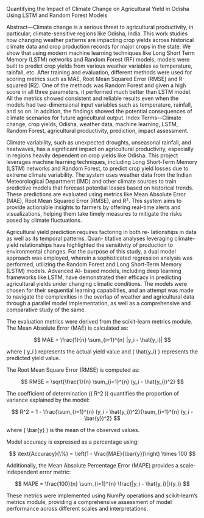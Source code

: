 Quantifying the Impact of Climate Change on
Agricultural Yield in Odisha Using LSTM and
Random Forest Models

Abstract—Climate change is a serious threat to agricultural
productivity, in particular, climate-sensitive regions like Odisha,
India. This work studies how changing weather patterns are
impacting crop yields across historical climate data and crop
production records for major crops in the state. We show that
using modern machine learning techniques like Long Short
Term Memory (LSTM) networks and Random Forest (RF)
models, models were built to predict crop yields from various
weather variables as temperature, rainfall, etc. After training and
evaluation, different methods were used for scoring metrics such
as MAE, Root Mean Squared Error (RMSE) and R-squared (R2).
One of the methods was Random Forest and given a high score
in all three parameters, it performed much better than LSTM
model. All the metrics showed consistent and reliable results
even when the models had two-dimensional input variables such
as temperature, rainfall, and so on. In addition, the findings
showed the potential consequences of climate scenarios for future
agricultural output.
Index Terms—Climate change, crop yields, Odisha, weather
data, machine learning, LSTM, Random Forest, agricultural
productivity, prediction, impact assessment.


Climate variability, such as unexpected droughts, unseasonal rainfall, and heatwaves, has a significant impact on agricultural productivity, especially in regions heavily dependent on crop yields like Odisha. This project leverages machine learning techniques, including Long Short-Term Memory (LSTM) networks and Random Forest, to predict crop yield losses due to extreme climate variability. The system uses weather data from the Indian Meteorological Department (IMD) and other climate sources to train predictive models that forecast potential losses based on historical trends. These predictions are evaluated using metrics like Mean Absolute Error (MAE), Root Mean Squared Error (RMSE), and R². This system aims to provide actionable insights to farmers by offering real-time alerts and visualizations, helping them take timely measures to mitigate the risks posed by climate fluctuations.

Agricultural yield prediction requires factoring in both re-
lationships in data as well as its temporal patterns. Quan-
titative analyses leveraging climate-yield relationships have
highlighted the sensitivity of production to environmental
changes. For the purpose of this study, a dual model
approach was employed, wherein a sophisticated regression
analysis was performed, utilizing the Random Forest and
Long Short-Term Memory (LSTM) models. Advanced AI-
based models, including deep learning frameworks like LSTM,
have demonstrated their efficacy in predicting agricultural
yields under changing climatic conditions. The models
were chosen for their sequential learning capabilities, and an
attempt was made to navigate the complexities in the overlap
of weather and agricultural data through a parallel model
implementation, as well as a comprehensive and comparative
study of the same.

The evaluation metrics were derived from the scikit-learn metrics module. The Mean Absolute Error (MAE) is calculated as:  

$$
MAE = \frac{1}{n} \sum_{i=1}^{n} |y_i - \hat{y_i}|
$$  

where \( y_i \) represents the actual yield value and \( \hat{y_i} \) represents the predicted yield value.  

The Root Mean Square Error (RMSE) is computed as:  

$$
RMSE = \sqrt{\frac{1}{n} \sum_{i=1}^{n} (y_i - \hat{y_i})^2}
$$  

The coefficient of determination (\( R^2 \)) quantifies the proportion of variance explained by the model:  

$$
R^2 = 1 - \frac{\sum_{i=1}^{n} (y_i - \hat{y_i})^2}{\sum_{i=1}^{n} (y_i - \bar{y})^2}
$$  

where \( \bar{y} \) is the mean of the observed values.  

Model accuracy is expressed as a percentage using:  

$$
\text{Accuracy}(\%) = \left(1 - \frac{MAE}{\bar{y}}\right) \times 100
$$  

Additionally, the Mean Absolute Percentage Error (MAPE) provides a scale-independent error metric:  

$$
MAPE = \frac{100}{n} \sum_{i=1}^{n} \frac{|y_i - \hat{y_i}|}{y_i}
$$  

These metrics were implemented using NumPy operations and scikit-learn’s metrics module, providing a comprehensive assessment of model performance across different scales and interpretations.
